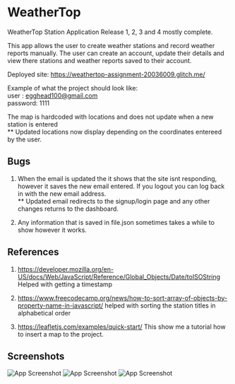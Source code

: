 # WeatherTop 
WeatherTop Station Application
Release 1, 2, 3 and 4 mostly complete.


This app allows the user to create weather stations and record weather reports manually.
The user can create an account, update their details and view there stations and weather reports saved to their account.

Deployed site: https://weathertop-assignment-20036009.glitch.me/


Example of what the project should look like:<br>
user : egghead100@gmail.com<br>
password: 1111

The map is hardcoded with locations and does not update when a new station is entered
<br>** Updated locations now display depending on the coordinates entereed by the user.


## Bugs

1) When the email is updated the it shows that the site isnt responding, however it saves the new email entered. If you logout you can log back in with the new email address.
<br>** Updated email redirects to the signup/login page and any other changes returns to the dashboard.

2) Any information that is saved in file.json sometimes takes a while to show however it works.

## References

1) https://developer.mozilla.org/en-US/docs/Web/JavaScript/Reference/Global_Objects/Date/toISOString Helped with getting a timestamp 

2) https://www.freecodecamp.org/news/how-to-sort-array-of-objects-by-property-name-in-javascript/ helped with sorting the station titles in alphabetical order

3) https://leafletjs.com/examples/quick-start/ This show me a tutorial how to insert a map to the project.

## Screenshots

![App Screenshot](https://cdn.glitch.global/5b19d2a0-b177-4f1e-a711-eca880751eb9/Screenshot%202024-08-01%20111108.png?v=1722507551034)
![App Screenshot](https://cdn.glitch.global/5b19d2a0-b177-4f1e-a711-eca880751eb9/Screenshot%202024-08-01%20112118.png?v=1722507724842)
![App Screenshot](https://cdn.glitch.global/5b19d2a0-b177-4f1e-a711-eca880751eb9/Screenshot%202024-08-01%20112135.png?v=1722507733485)